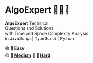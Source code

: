 # AlgoExpert 👨🏽‍💻

**AlgoExpert** Technical  
Questions and Solutions  
with Time and Space Complexity Analysis  
in JavaScript | TypeScript | Python

🟢 📁 [**Easy**](Easy/README.md)  
🟡 📁 [**Medium**]()
🔴 📁 [**Hard**]()
